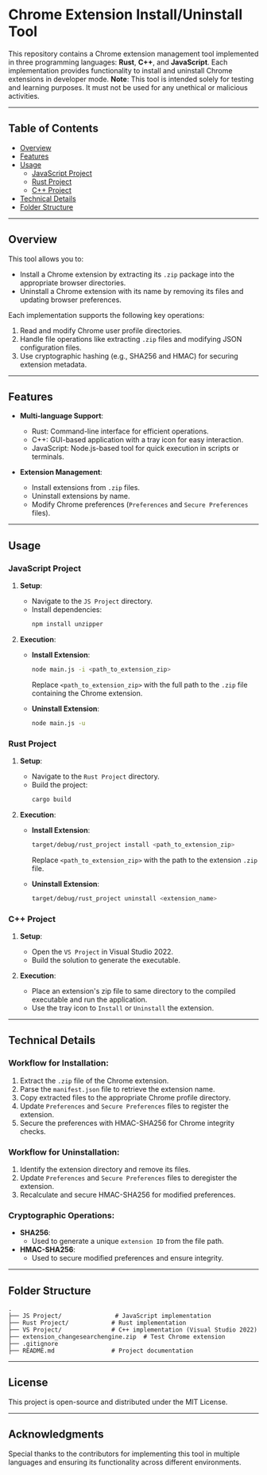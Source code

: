 
# Chrome Extension Install/Uninstall Tool

This repository contains a Chrome extension management tool implemented in three programming languages: **Rust**, **C++**, and **JavaScript**. Each implementation provides functionality to install and uninstall Chrome extensions in developer mode.
**Note**: This tool is intended solely for testing and learning purposes. It must not be used for any unethical or malicious activities.

---

## Table of Contents

- [Overview](#overview)
- [Features](#features)
- [Usage](#usage)
  - [JavaScript Project](#javascript-project)
  - [Rust Project](#rust-project)
  - [C++ Project](#c-project)
- [Technical Details](#technical-details)
- [Folder Structure](#folder-structure)

---

## Overview

This tool allows you to:
- Install a Chrome extension by extracting its `.zip` package into the appropriate browser directories.
- Uninstall a Chrome extension with its name by removing its files and updating browser preferences.

Each implementation supports the following key operations:
1. Read and modify Chrome user profile directories.
2. Handle file operations like extracting `.zip` files and modifying JSON configuration files.
3. Use cryptographic hashing (e.g., SHA256 and HMAC) for securing extension metadata.

---

## Features

- **Multi-language Support**:
  - Rust: Command-line interface for efficient operations.
  - C++: GUI-based application with a tray icon for easy interaction.
  - JavaScript: Node.js-based tool for quick execution in scripts or terminals.

- **Extension Management**:
  - Install extensions from `.zip` files.
  - Uninstall extensions by name.
  - Modify Chrome preferences (`Preferences` and `Secure Preferences` files).

---

## Usage

### JavaScript Project

1. **Setup**:
   - Navigate to the `JS Project` directory.
   - Install dependencies:
     ```bash
     npm install unzipper
     ```

2. **Execution**:
   - **Install Extension**:
     ```bash
     node main.js -i <path_to_extension_zip>
     ```
     Replace `<path_to_extension_zip>` with the full path to the `.zip` file containing the Chrome extension.

   - **Uninstall Extension**:
     ```bash
     node main.js -u
     ```

### Rust Project

1. **Setup**:
   - Navigate to the `Rust Project` directory.
   - Build the project:
     ```bash
     cargo build
     ```

2. **Execution**:
   - **Install Extension**:
     ```bash
     target/debug/rust_project install <path_to_extension_zip>
     ```
     Replace `<path_to_extension_zip>` with the path to the extension `.zip` file.

   - **Uninstall Extension**:
     ```bash
     target/debug/rust_project uninstall <extension_name>
     ```

### C++ Project

1. **Setup**:
   - Open the `VS Project` in Visual Studio 2022.
   - Build the solution to generate the executable.

2. **Execution**:
   - Place an extension's zip file to same directory to the compiled executable and run the application.
   - Use the tray icon to `Install` or `Uninstall` the extension.

---

## Technical Details

### Workflow for Installation:
1. Extract the `.zip` file of the Chrome extension.
2. Parse the `manifest.json` file to retrieve the extension name.
3. Copy extracted files to the appropriate Chrome profile directory.
4. Update `Preferences` and `Secure Preferences` files to register the extension.
5. Secure the preferences with HMAC-SHA256 for Chrome integrity checks.

### Workflow for Uninstallation:
1. Identify the extension directory and remove its files.
2. Update `Preferences` and `Secure Preferences` files to deregister the extension.
3. Recalculate and secure HMAC-SHA256 for modified preferences.

### Cryptographic Operations:
- **SHA256**:
  - Used to generate a unique `extension ID` from the file path.
- **HMAC-SHA256**:
  - Used to secure modified preferences and ensure integrity.

---

## Folder Structure

```plaintext
.
├── JS Project/               # JavaScript implementation
├── Rust Project/            # Rust implementation
├── VS Project/              # C++ implementation (Visual Studio 2022)
├── extension_changesearchengine.zip  # Test Chrome extension
├── .gitignore
├── README.md                # Project documentation
```

---

## License

This project is open-source and distributed under the MIT License.

---

## Acknowledgments

Special thanks to the contributors for implementing this tool in multiple languages and ensuring its functionality across different environments.
